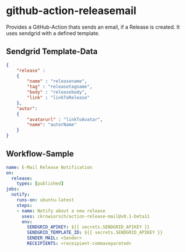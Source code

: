# github-action-releasemail

Provides a GitHub-Action thats sends an email, if a Release is created. It uses sendgrid with a defined template.

## Sendgrid Template-Data

```json
{
    "release" :
    {
        "name" : "releasename",
        "tag" : "releasetagname",
        "body" : "releasebody",
        "link" : "linkToRelease"
    },
    "autor":
    {
        "avatarurl" : "linkToAvatar",
        "name": "autorName"
    }
}

```

## Workflow-Sample

```yml
name: E-Mail Release Notification
on:
  release:
    types: [published]
jobs:
  notify:
    runs-on: ubuntu-latest
    steps:
    - name: Notify about a new release
      uses: ckrowiorsch/action-release-mail@v0.1-beta11
      env:
        SENDGRID_APIKEY: ${{ secrets.SENDGRID_APIKEY }}
        SENDGRID_TEMPLATE_ID: ${{ secrets.SENDGRID_APIKEY }}
        SENDER_MAIL: <Sender>
        RECEIPIENTS: <receipient-commaseparated>
```
